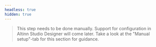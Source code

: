 ```yaml
---
headless: true
hidden: true
---
```


> This step needs to be done manually. Support for configuration in Altinn Studio Designer will come later.
> Take a look at the "Manual setup"-tab for this section for guidance.
